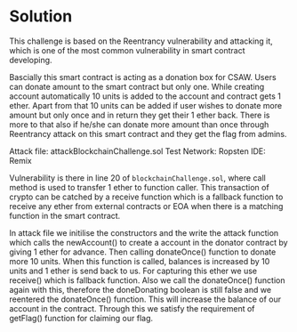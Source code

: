# Solution 
This challenge is based on the Reentrancy vulnerability and attacking it, which is one of the most common vulnerability in smart contract developing. 

Bascially this smart contract is acting as a donation box for CSAW. Users can donate amount to the smart contract but only one. While creating account automatically 10 units is added to the account and contract gets 1 ether. Apart from that 10 units can be added if user wishes to donate more amount but only once and in return they get their 1 ether back. There is more to that also if he/she can donate more amount than once through Reentrancy attack on this smart contract and they get the flag from admins.

Attack file: attackBlockchainChallenge.sol
Test Network: Ropsten
IDE: Remix

Vulnerability is there in line 20 of `blockchainChallenge.sol`, where call method is used to transfer 1 ether to function caller. This transaction of crypto can be catched by a receive function which is a fallback function to receive any ether from external contracts or EOA when there is a matching function in the smart contract.

In attack file we initilise the constructors and the write the attack function which calls the newAccount() to create a account in the donator contract by giving 1 ether for advance. Then calling donateOnce() function to donate more 10 units. When this function is called, balances is increased by 10 units and 1 ether is send back to us. For capturing this ether we use receive() which is fallback function. Also we call the donateOnce() function again with this, therefore the doneDonating boolean is still false and we reentered the donateOnce() function. This will increase the balance of our account in the contract. Through this we satisfy the requirement of getFlag() function for claiming our flag. 

